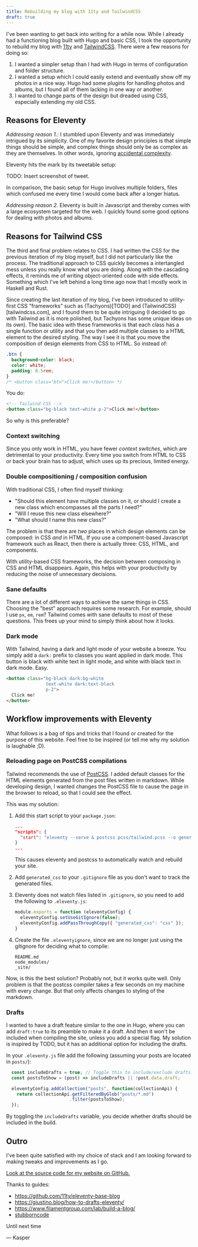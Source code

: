 ```yaml
---
title: Rebuilding my blog with 11ty and TailwindCSS
draft: true
---
```


<!-- ## Outline -->
<!-- Why Eleventy -->
<!--   - For fun -->
<!--   - Wanted to change things more easily -->
<!--   - Love the simplicity: tweetable setup -->
<!--   - Later: experiences -->

<!-- Why TailwindCSS -->
<!--   - Tachyons but more developed -->
<!--   - Functional/utility -->
<!--   - Better building blocks -->
<!--   - No need for double collections (especially true for component-based, e.g. react) -->
<!--   - Fewer context switches -->

<!-- Hacks: -->
<!--   - start script and watching generated CSS -->
<!--     - Context: automatic classes added to markdown -->
<!--     - gitignore fix -->
<!--   - drafts -->



<!-- ## Post -->

I've been wanting to get back into writing for a while now.
While I already had a functioning blog built with Hugo and basic CSS, I took the opportunity to
rebuild my blog with [11ty](11ty.dev) and [TailwindCSS](tailwindcss.com).
There were a few reasons for doing so:
 1. I wanted a simpler setup than I had with Hugo in terms of configuration and
    folder structure.
 2. I wanted a setup which I could easily extend and eventually show off my
    photos in a nice way. Hugo had some plugins for handling photos and albums,
    but I found all of them lacking in one way or another.
 3. I wanted to change parts of the design but dreaded using CSS, especially
    extending my old CSS.

## Reasons for Eleventy

*Addressing reason 1.:*
I stumbled upon Eleventy and was immediately intrigued by its simplicity.
One of my favorite design principles is that simple things should be simple, and
complex things should only be as complex as they are themselves.
In other words, ignoring [accidental complexity](TODO).

Eleventy hits the mark by its tweetable setup:

TODO: Insert screenshot of tweet.

In comparison, the basic setup for Hugo involves multiple folders, files which
confused me every time I would come back after a longer hiatus.

*Addressing reason 2.*
Eleventy is built in Javascript and thereby comes with a large ecosystem
targeted for the web.
I quickly found some good options for dealing with photos and albums.

## Reasons for Tailwind CSS

The third and final problem relates to CSS.
I had written the CSS for the previous iteration of my blog myself, but I did
not particularly like the process.
The traditional approach to CSS quickly becomes a intertangled mess unless you
really know what you are doing.
Along with the cascading effects, it reminds me of writing object-oriented code
with side effects.
Something which I've left behind a long time ago now that I mostly work in
Haskell and Rust.

Since creating the last iteration of my blog, I've been introduced to
utility-first CSS "frameworks" such as (Tachyons)[TODO] and
(TailwindCSS)[tailwindcss.com], and I found them to be quite intriguing (I
decided to go with Tailwind as it is more polished, but Tachyons has some unique
ideas on its own).
The basic idea with these frameworks is that each class has a single function or
utility and that you then add multiple classes to a HTML element to the desired
styling.
The way I see it is that you move the composition of design elements from CSS to
HTML.
So instead of:
``` css
.btn {
  background-color: black;
  color: white;
  padding: 0.5rem;
}
/* <button class="btn">Click me!</button> */
```

You do:

``` html
<!-- Tailwind CSS -->
<button class="bg-black text-white p-2">Click me!</button>
```

So why is this preferable?

### Context switching
Since you only work in HTML, you have fewer *context switches*, which are
detrimental to your productivity.
Every time you switch from HTML to CSS or back your brain has to adjust, which
uses up its precious, limited energy.

### Double compositioning / composition confusion
With traditional CSS, I often find myself thinking:

- "Should this element have multiple classes on it, or should I create a new
class which encompasses all the parts I need?"
- "Will I reuse this new class elsewhere?"
- "What should I name this new class?"

The problem is that there are *two* places in which design elements can be
composed: in CSS *and* in HTML.
If you use a component-based Javascript framework such as React, then there is
actually three: CSS, HTML, and components.

With utility-based CSS frameworks, the decision between composing in CSS and
HTML disappears.
Again, this helps with your productivity by reducing the noise of unnecessary
decisions.

### Sane defaults
There are a lot of different ways to achieve the same things in CSS.
Choosing the "best" approach requires some research.
For example, should I use `px`, `em`, `rem`?
Tailwind comes with sane defaults to most of these questions.
This frees up your mind to simply think about how it looks.

### Dark mode
With Tailwind, having a dark and light mode of your website a breeze.
You simply add a `dark:` prefix to classes you want applied in dark mode.
This button is black with white text in light mode, and white with black text in
dark mode. Easy.
``` html
<button class="bg-black dark:bg-white
               text-white dark:text-black
               p-2">
  Click me!
</button>
```

## Workflow improvements with Eleventy
What follows is a bag of tips and tricks that I found or created for the purpose
of this website.
Feel free to be inspired (or tell me why my solution is laughable ;D).

### Reloading page on PostCSS compilations
Tailwind recommends the use of [PostCSS](http://postcss.org).
I added default classes for the HTML elements generated from the post files
written in markdown.
While developing design, I wanted changes the PostCSS file to cause the page in
the browser to reload, so that I could see the effect.

This was my solution:
  1. Add this start script to your `package.json`:

     ```json
     ...
     "scripts": {
       "start": "eleventy --serve & postcss pcss/tailwind.pcss --o generated_css/style.css --watch --verbose"
     }
     ...
     ```
     This causes eleventy and postcss to automatically watch and rebuild your
     site.

  2. Add `generated_css` to your `.gitignore` file as you don't want to track
     the generated files.

  3. Eleventy does not watch files listed in `.gitignore`, so you need to add
     the following to `.eleventy.js`:
     ```javascript
     module.exports = function (eleventyConfig) {
       eleventyConfig.setUseGitIgnore(false);
       eleventyConfig.addPassThroughCopy({ "generated_css": "css" });
     }
     ```

   4. Create the file `.eleventyignore`, since we are no longer just using the
      gitignore for deciding what to compile:
      ```gitignore
      README.md
      node_modules/
      _site/
      ```

Now, is this the best solution?
Probably not, but it works quite well.
Only problem is that the postcss compiler takes a few seconds on my machine with
every change.
But that only affects changes to styling of the markdown.


### Drafts
I wanted to have a draft feature similar to the one in Hugo, where you can add
`draft:true` to its preamble to make it a draft.
And then it won't be included when compiling the site, unless you add a special
flag.
My solution is inspired by TODO, but it has an additional option for including
the drafts.

In your `.eleventy.js` file add the following (assuming your posts are located
in `posts/`):

```javascript
  const includeDrafts = true; // Toggle this to include/exclude drafts.
  const postsToShow = (post) => includeDrafts || !post.data.draft;

  eleventyConfig.addCollection("posts", function(collectionApi) {
    return collectionApi.getFilteredByGlob("posts/*.md")
                        .filter(postsToShow);
  });

```

By toggling the `includeDrafts` variable, you decide whether drafts should be
included in the build.

## Outro

I've been quite satisfied with my choice of stack and I am looking forward to
making tweaks and improvements as I go.

[Look at the source code for my website on GitHub.](https://github.com/bargsteen/bargsteen.com)

Thanks to guides:
  - https://github.com/11ty/eleventy-base-blog
  - https://giustino.blog/how-to-drafts-eleventy/
  - https://www.filamentgroup.com/lab/build-a-blog/
  - [stubborncode](https://stubborncode.com/posts/build-a-blog-with-eleventy-and-tailwindcss-part-1/)

Until next time

— Kasper
